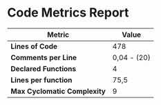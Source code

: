 # Code Metrics Report

| Metric                          | Value       |
|---------------------------------|-------------|
| **Lines of Code**               | 478         |
| **Comments per Line**           | 0,04 - (20) |
| **Declared Functions**          | 4           |
| **Lines per function**          | 75,5        |
| **Max Cyclomatic Complexity**   | 9           |

